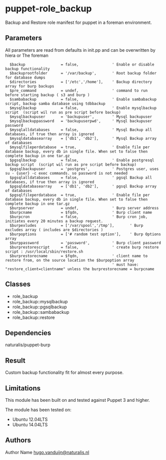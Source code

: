 puppet-role_backup
==================

Backup and Restore role manifest for puppet in a foreman environment.

Parameters
-------------
All parameters are read from defaults in init.pp and can be overwritten by hiera or The foreman


```
  $backup                = false,               ' Enable or disable backup functionality
  $backuprootfolder      = '/var/backup',       ' Root backup folder for database dumps
  $directories           = ['/etc','/home'],    ' Backup directory array for burp backups
  $pre_command           = undef,               ' command to run before starting backup ( s3 and burp )
  $sambabackup           = false,               ' Enable sambabackup script, backup samba database using tdbbackup
  $mysqlbackup           = false,               ' Enable mysqlbackup script  (script wil run as pre script before backup)
  $mysqlbackupuser       = 'backupuser',        ' Mysql backupuser
  $mysqlbackuppassword   = 'backupuserpwd',     ' Mysql backupuser password
  $mysqlalldatabases     = false,               ' Mysql Backup all databases, if true then array is ignored
  $mysqldatabasearray    = ['db1', 'db2'],      ' Mysql Backup array of databases
  $mysqlfileperdatabase  = true,                ' Enable file per database backup, every db in single file. When set to false then complete backup in one tar.gz
  $pgsqlbackup           = false,               ' Enable postgresql backup script  (script wil run as pre script before backup)
  $pgsqlbackupuser       = 'postgres',          ' Postgres user, uses su - {user} -c exec commands. so password is not needed
  $pgsqlalldatabases     = false,               ' pgsql Backup all databases, if true then array is ignored
  $pgsqldatabasearray    = ['db1', 'db2'],      ' pgsql Backup array of databases
  $pgsqlfileperdatabase  = true,                ' Enable file per database backup, every db in single file. When set to false then complete backup in one tar.gz
  $burpserver            = undef,               ' Burp server address
  $burpcname             = $fqdn,               ' Burp client name
  $burpcron              = false,               ' Burp cron job, initiates every 20 minutes a backup request.
  $burpexludes           = ['/var/spool','/tmp'],       ' Burp excludes array ( includes are $directories )
  $burpoptions           = ['# random test option'],    ' Burp Options array
  $burppassword          = 'password',          ' Burp client password
  $burprestorescript     = false,               ' create burp restore script : /usr/local/sbin/restore.sh
  $burprestorecname      = $fqdn,               ' client name to restore from, on the source location the $burpoption array 
                                                ' must have: "restore_client=clientname" unless the burprestorecname = burpcname
```


Classes
-------------
- role_backup
- role_backup::mysqlbackup
- role_backup::pgsqlbackup
- role_backup::sambabackup
- role_backup::restore

Dependencies
-------------
naturalis/puppet-burp


Result
-------------
Custom backup functionality fit for almost every purpose.


Limitations
-------------
This module has been built on and tested against Puppet 3 and higher.

The module has been tested on:
- Ubuntu 12.04LTS
- Ubuntu 14.04LTS


Authors
-------------
Author Name <hugo.vanduijn@naturalis.nl>
